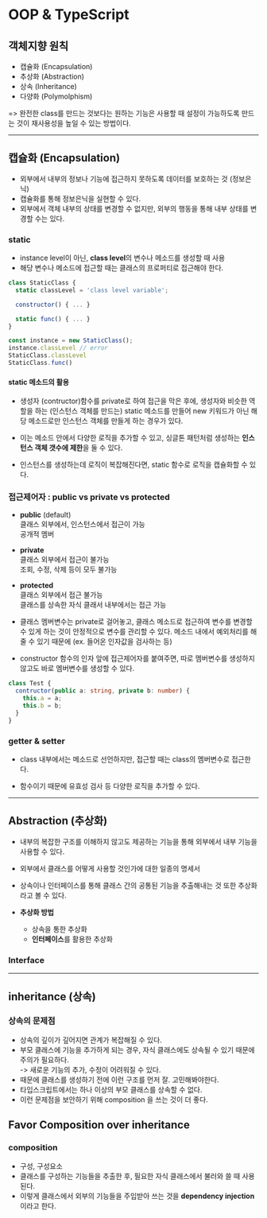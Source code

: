 # OOP & TypeScript

## 객체지향 원칙

- 캡슐화 (Encapsulation)
- 추상화 (Abstraction)
- 상속 (Inheritance)
- 다양화 (Polymolphism)

=> 완전한 class를 만드는 것보다는 원하는 기능은 사용할 때 설정이 가능하도록 만드는 것이 재사용성을 높일 수 있는 방법이다.

---

## 캡슐화 (Encapsulation)

- 외부에서 내부의 정보나 기능에 접근하지 못하도록 데이터를 보호하는 것 (정보은닉)
- 캡슐화를 통해 정보은닉을 실현할 수 있다.
- 외부에서 객체 내부의 상태를 변경할 수 없지만, 외부의 행동을 통해 내부 상태를 변경할 수는 있다.

### static

- instance level이 아닌, **class level**의 변수나 메소드를 생성할 때 사용
- 해당 변수나 메소드에 접근할 때는 클래스의 프로퍼티로 접근해야 한다.

```js
class StaticClass {
  static classLevel = 'class level variable';

  constructor() { ... }

  static func() { ... }
}

const instance = new StaticClass();
instance.classLevel // error
StaticClass.classLevel
StaticClass.func()
```

#### static 메소드의 활용

- 생성자 (contructor)함수를 private로 하여 접근을 막은 후에, 생성자와 비슷한 역할을 하는 (인스턴스 객체를 만드는) static 메소드를 만들어 new 키워드가 아닌 해당 메소드로만 인스턴스 객체를 만들게 하는 경우가 있다.

- 이는 메소드 안에서 다양한 로직을 추가할 수 있고, 싱글톤 패턴처럼 생성하는 **인스턴스 객체 갯수에 제한**을 둘 수 있다.

- 인스턴스를 생성하는데 로직이 복잡해진다면, static 함수로 로직을 캡슐화할 수 있다.

### 접근제어자 : public vs private vs protected

- **public** (default)  
  클래스 외부에서, 인스턴스에서 접근이 가능  
  공개적 멤버

- **private**  
  클래스 외부에서 접근이 불가능  
  조회, 수정, 삭제 등이 모두 불가능

- **protected**  
  클래스 외부에서 접근 불가능  
  클래스를 상속한 자식 클래서 내부에서는 접근 가능

- 클래스 멤버변수는 private로 걸어놓고, 클래스 메소드로 접근하여 변수를 변경할 수 있게 하는 것이 안정적으로 변수를 관리할 수 있다. 메소드 내에서 예외처리를 해줄 수 있기 때문에 (ex. 들어온 인자값을 검사하는 등)

- constructor 함수의 인자 앞에 접근제어자를 붙여주면, 따로 멤버변수를 생성하지 않고도 바로 멤버변수를 생성할 수 있다.

```ts
class Test {
  contructor(public a: string, private b: number) {
    this.a = a;
    this.b = b;
  }
}
```

### getter & setter

- class 내부에서는 메소드로 선언하지만, 접근할 때는 class의 멤버변수로 접근한다.

- 함수이기 때문에 유효성 검사 등 다양한 로직을 추가할 수 있다.

---

## Abstraction (추상화)

- 내부의 복잡한 구조를 이해하지 않고도 제공하는 기능을 통해 외부에서 내부 기능을 사용할 수 있다.

- 외부에서 클래스를 어떻게 사용할 것인가에 대한 일종의 명세서

- 상속이나 인터페이스를 통해 클래스 간의 공통된 기능을 추출해내는 것 또한 추상화라고 볼 수 있다.

- **추상화 방법**
  - 상속을 통한 추상화
  - **인터페이스**를 활용한 추상화

### Interface

---

## inheritance (상속)

### 상속의 문제점

- 상속의 깊이가 깊어지면 관계가 복잡해질 수 있다.
- 부모 클래스에 기능을 추가하게 되는 경우, 자식 클래스에도 상속될 수 있기 때문에 주의가 필요하다.  
  -> 새로운 기능의 추가, 수정이 어려워질 수 있다.
- 때문에 클래스를 생성하기 전에 이런 구조를 먼저 잘. 고민해봐야한다.
- 타입스크립트에서는 하나 이상의 부모 클래스를 상속할 수 없다.
- 이런 문제점을 보안하기 위해 composition 을 쓰는 것이 더 좋다.

## Favor Composition over inheritance

### composition

- 구성, 구성요소
- 클래스를 구성하는 기능들을 추출한 후, 필요한 자식 클래스에서 불러와 쓸 때 사용된다.
- 이렇게 클래스에서 외부의 기능들을 주입받아 쓰는 것을 **dependency injection**이라고 한다.
